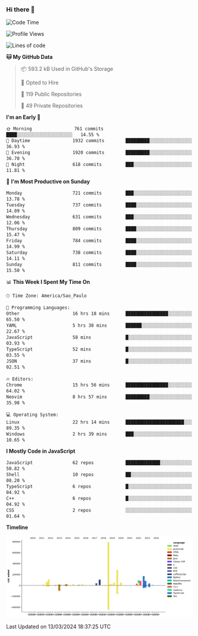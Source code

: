 ### Hi there 👋

<!--START_SECTION:waka-->
![Code Time](http://img.shields.io/badge/Code%20Time-5%2C738%20hrs%2027%20mins-blue)

![Profile Views](http://img.shields.io/badge/Profile%20Views-1-blue)

![Lines of code](https://img.shields.io/badge/From%20Hello%20World%20I%27ve%20Written-2.2%20million%20lines%20of%20code-blue)

**🐱 My GitHub Data** 

> 📦 593.2 kB Used in GitHub's Storage 
 > 
> 💼 Opted to Hire
 > 
> 📜 119 Public Repositories 
 > 
> 🔑 49 Private Repositories 
 > 
**I'm an Early 🐤** 

```text
🌞 Morning                761 commits         ████░░░░░░░░░░░░░░░░░░░░░   14.55 % 
🌆 Daytime                1932 commits        █████████░░░░░░░░░░░░░░░░   36.93 % 
🌃 Evening                1920 commits        █████████░░░░░░░░░░░░░░░░   36.70 % 
🌙 Night                  618 commits         ███░░░░░░░░░░░░░░░░░░░░░░   11.81 % 
```
📅 **I'm Most Productive on Sunday** 

```text
Monday                   721 commits         ███░░░░░░░░░░░░░░░░░░░░░░   13.78 % 
Tuesday                  737 commits         ████░░░░░░░░░░░░░░░░░░░░░   14.09 % 
Wednesday                631 commits         ███░░░░░░░░░░░░░░░░░░░░░░   12.06 % 
Thursday                 809 commits         ████░░░░░░░░░░░░░░░░░░░░░   15.47 % 
Friday                   784 commits         ████░░░░░░░░░░░░░░░░░░░░░   14.99 % 
Saturday                 738 commits         ████░░░░░░░░░░░░░░░░░░░░░   14.11 % 
Sunday                   811 commits         ████░░░░░░░░░░░░░░░░░░░░░   15.50 % 
```


📊 **This Week I Spent My Time On** 

```text
🕑︎ Time Zone: America/Sao_Paulo

💬 Programming Languages: 
Other                    16 hrs 18 mins      ████████████████░░░░░░░░░   65.50 % 
YAML                     5 hrs 38 mins       ██████░░░░░░░░░░░░░░░░░░░   22.67 % 
JavaScript               58 mins             █░░░░░░░░░░░░░░░░░░░░░░░░   03.93 % 
TypeScript               52 mins             █░░░░░░░░░░░░░░░░░░░░░░░░   03.55 % 
JSON                     37 mins             █░░░░░░░░░░░░░░░░░░░░░░░░   02.51 % 

🔥 Editors: 
Chrome                   15 hrs 56 mins      ████████████████░░░░░░░░░   64.02 % 
Neovim                   8 hrs 57 mins       █████████░░░░░░░░░░░░░░░░   35.98 % 

💻 Operating System: 
Linux                    22 hrs 14 mins      ██████████████████████░░░   89.35 % 
Windows                  2 hrs 39 mins       ███░░░░░░░░░░░░░░░░░░░░░░   10.65 % 
```

**I Mostly Code in JavaScript** 

```text
JavaScript               62 repos            █████████████░░░░░░░░░░░░   50.82 % 
Shell                    10 repos            ██░░░░░░░░░░░░░░░░░░░░░░░   08.20 % 
TypeScript               6 repos             █░░░░░░░░░░░░░░░░░░░░░░░░   04.92 % 
C++                      6 repos             █░░░░░░░░░░░░░░░░░░░░░░░░   04.92 % 
CSS                      2 repos             ░░░░░░░░░░░░░░░░░░░░░░░░░   01.64 % 
```



**Timeline**

![Lines of Code chart](https://raw.githubusercontent.com/jampow/jampow/master/assets/bar_graph.png)


 Last Updated on 13/03/2024 18:37:25 UTC
<!--END_SECTION:waka-->
